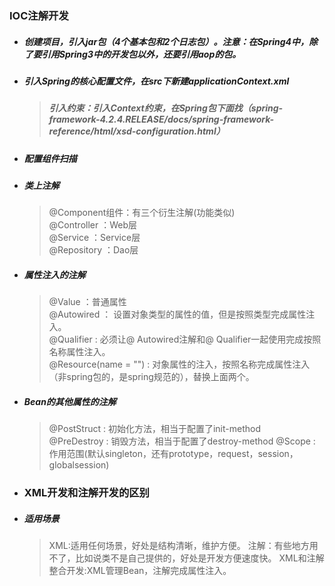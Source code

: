 
### IOC注解开发  

* ##### 创建项目，引入jar包（4个基本包和2个日志包）。注意：在Spring4中，除了要引用Spring3中的开发包以外，还要引用aop的包。  
* ##### 引入Spring的核心配置文件，在src下新建applicationContext.xml  
  > ##### 引入约束：引入Context约束，在Spring包下面找（spring-framework-4.2.4.RELEASE/docs/spring-framework-reference/html/xsd-configuration.html）  
  > ##### 
* ##### 配置组件扫描
* ##### 类上注解
  > @Component组件：有三个衍生注解(功能类似)  
  > @Controller ：Web层  
  > @Service ：Service层  
  > @Repository ：Dao层
* ##### 属性注入的注解  
  > @Value ：普通属性   
  > @Autowired ： 设置对象类型的属性的值，但是按照类型完成属性注入。  
  > @Qualifier : 必须让@ Autowired注解和@ Qualifier一起使用完成按照名称属性注入。  
  > @Resource(name = "") : 对象属性的注入，按照名称完成属性注入（非spring包的，是spring规范的），替换上面两个。
* ##### Bean的其他属性的注解  
  > @PostStruct : 初始化方法，相当于配置了init-method  
  > @PreDestroy : 销毁方法，相当于配置了destroy-method
  > @Scope : 作用范围(默认singleton，还有prototype，request，session，globalsession)
* ### XML开发和注解开发的区别
* ##### 适用场景
  > XML:适用任何场景，好处是结构清晰，维护方便。
  > 注解：有些地方用不了，比如说类不是自己提供的，好处是开发方便速度快。
  > XML和注解整合开发:XML管理Bean，注解完成属性注入。
